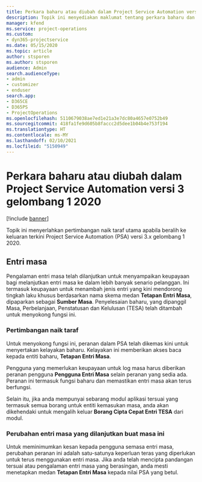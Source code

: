 ```yaml
---
title: Perkara baharu atau diubah dalam Project Service Automation versi 3.x gelombang 1 2020
description: Topik ini menyediakan maklumat tentang perkara baharu dan diubah dalam Project Service Automation versi 3 gelombang 1 2020.
manager: kfend
ms.service: project-operations
ms.custom:
- dyn365-projectservice
ms.date: 05/15/2020
ms.topic: article
author: stsporen
ms.author: stsporen
audience: Admin
search.audienceType:
- admin
- customizer
- enduser
search.app:
- D365CE
- D365PS
- ProjectOperations
ms.openlocfilehash: 5110679038ae7ed1e21a3e7dc80a4657e0752b49
ms.sourcegitcommit: 418fa1fe9d605b8faccc2d5dee1b04b4e753f194
ms.translationtype: HT
ms.contentlocale: ms-MY
ms.lasthandoff: 02/10/2021
ms.locfileid: "5150949"
---
```

# <a name="whats-new-or-changed-in-project-service-automation-version-3-wave-1-2020"></a>Perkara baharu atau diubah dalam Project Service Automation versi 3 gelombang 1 2020

[!include [banner](../includes/psa-now-project-operations.md)]

Topik ini menyerlahkan pertimbangan naik taraf utama apabila beralih ke keluaran terkini Project Service Automation (PSA) versi 3.x gelombang 1 2020.

## <a name="time-entry"></a>Entri masa
Pengalaman entri masa telah dilanjutkan untuk menyampaikan keupayaan bagi melanjutkan entri masa ke dalam lebih banyak senario pelanggan. Ini termasuk keupayaan untuk menambah jenis entri yang kini mendorong tingkah laku khusus berdasarkan nama skema medan **Tetapan Entri Masa**, dipaparkan sebagai **Sumber Masa**. Penyelesaian baharu, yang dipanggil Masa, Perbelanjaan, Penstatusan dan Kelulusan (TESA) telah ditambah untuk menyokong fungsi ini.

### <a name="upgrade-consideration"></a>Pertimbangan naik taraf
Untuk menyokong fungsi ini, peranan dalam PSA telah dikemas kini untuk menyertakan kelayakan baharu. Kelayakan ini memberikan akses baca kepada entiti baharu, **Tetapan Entri Masa**.

Pengguna yang memerlukan keupayaan untuk log masa harus diberikan peranan pengguna **Pengguna Entri Masa** selain peranan yang sedia ada. Peranan ini termasuk fungsi baharu dan memastikan entri masa akan terus berfungsi.

Selain itu, jika anda mempunyai sebarang modul aplikasi tersuai yang termasuk semua borang untuk entiti kemasukan masa, anda akan dikehendaki untuk mengalih keluar **Borang Cipta Cepat Entri TESA** dari modul.

### <a name="currently-extended-time-entry-changes"></a>Perubahan entri masa yang dilanjutkan buat masa ini
Untuk meminimumkan kesan kepada pengguna semasa entri masa, perubahan peranan ini adalah satu-satunya keperluan teras yang diperlukan untuk terus menggunakan entri masa. Jika anda telah mencipta pandangan tersuai atau pengalaman entri masa yang berasingan, anda mesti menetapkan medan **Tetapan Entri Masa** kepada nilai PSA yang betul.
